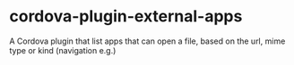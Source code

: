 # cordova-plugin-external-apps
A Cordova plugin that list apps that can open a file, based on the url, mime type or kind (navigation e.g.)
